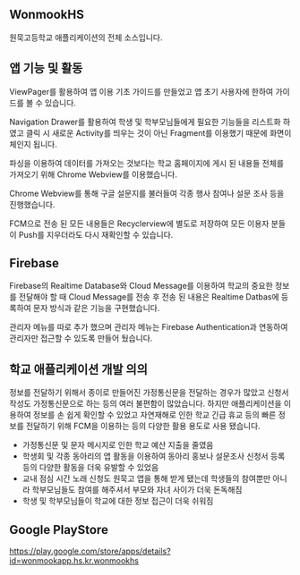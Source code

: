 ## WonmookHS
원묵고등학교 애플리케이션의 전체 소스입니다.

## 앱 기능 및 활동
ViewPager를 활용하여 앱 이용 기초 가이드를 만들었고 앱 초기 사용자에 한하여 가이드를 볼 수 있습니다.


Navigation Drawer를 활용하여 학생 및 학부모님들에게 필요한 기능들을 리스트화 하였고 클릭 시 새로운 Activity를 띄우는 것이 아닌 Fragment를 이용했기 때문에
화면이 체인지 됩니다.


파싱을 이용하여 데이터를 가져오는 것보다는 학교 홈페이지에 게시 된 내용들 전체를 가져오기 위해 Chrome Webview를 이용했습니다.


Chrome Webview를 통해 구글 설문지를 불러들여 각종 행사 참여나 설문 조사 등을 진행했습니다.


FCM으로 전송 된 모든 내용들은 Recyclerview에 별도로 저장하여 모든 이용자 분들이 Push를 지우더라도 다시 재확인할 수 있습니다.

## Firebase
Firebase의 Realtime Database와 Cloud Message를 이용하여 학교의 중요한 정보를 전달해야 할 때 Cloud Message를 전송 후 전송 된 내용은 Realtime Datbas에
등록하여 문자 방식과 같은 기능을 구현했습니다.


관리자 메뉴를 따로 추가 했으며 관리자 메뉴는 Firebase Authentication과 연동하여 관리자만 접근할 수 있도록 만들어 뒀습니다.

## 학교 애플리케이션 개발 의의
정보를 전달하기 위해서 종이로 만들어진 가정통신문을 전달하는 경우가 많았고 신청서 작성도 가정통신문으로 하는 등의 여러 불편함이 많았습니다.
하지만 애플리케이션을 이용하여 정보를 손 쉽게 확인할 수 있었고 자연재해로 인한 학교 긴급 휴교 등의 빠른 정보를 전달하기 위해 FCM을 이용하는 등의 다양한
활용 용도로 사용 됐습니다.

* 가정통신문 및 문자 메시지로 인한 학교 예산 지출을 줄였음
* 학생회 및 각종 동아리의 앱 활동을 이용하여 동아리 홍보나 설문조사 신청서 등록 등의 다양한 활동을 더욱 유발할 수 있었음
* 교내 점심 시간 노래 신청도 원묵고 앱을 통해 받게 됐는데 학생들의 참여뿐만 아니라 학부모님들도 참여를 해주셔서 부모와 자녀 사이가 더욱 돈독해짐
* 학생 및 학부모님들이 학교에 대한 정보 접근이 더욱 쉬워짐

## Google PlayStore
https://play.google.com/store/apps/details?id=wonmookapp.hs.kr.wonmookhs

